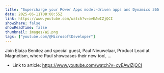 ```yaml
---
title: "Supercharge your Power Apps model-driven apps and Dynamics 365 apps with Infinity AI Agents"
date: 2025-06-11T08:00:55Z
link: https://www.youtube.com/watch?v=ovEAwIZjQCI
showShare: false
showReadTime: false
thumbnail: images/ai.png
tags: ["youtube.com/@MicrosoftDeveloper"]
---
```

Join Elaiza Benitez and special guest, Paul Nieuwelaar, Product Lead at Magnetism, where Paul showcases their new tool, ...

- Link to article: https://www.youtube.com/watch?v=ovEAwIZjQCI